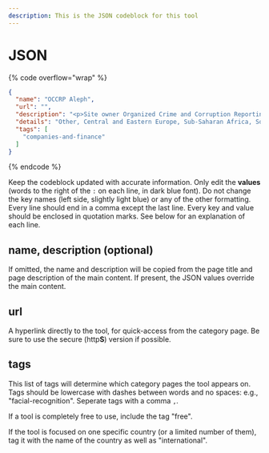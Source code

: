 ```yaml
---
description: This is the JSON codeblock for this tool
---
```


# JSON

{% code overflow="wrap" %}
```json
{
  "name": "OCCRP Aleph",
  "url": "",
  "description": "<p>Site owner Organized Crime and Corruption Reporting Project<br>An investigative data platform that helps reporters 'follow the money'. They provide public access to a vast archive of government records and open databases. However, much of the Aleph archive is protected from public access due to concerns about data protection. Reporters and researchers can upload their own files to private investigations, extract text, sketch a diagram, to summarize their investigative findings, and cross-reference persons of interest and companies. You need to apply for full access.</p>",
  "details": "Other, Central and Eastern Europe, Sub-Saharan Africa, South America, some offshore jurisdictions, [GIJN: How to Investigate Money Laundering](https://gijn.org/2021/06/15/a-reporters-guide-how-to-investigate-organized-crimes-finances/)",
  "tags": [
    "companies-and-finance"
  ]
}
```
{% endcode %}

Keep the codeblock updated with accurate information. Only edit the **values** (words to the right of the `:` on each line, in dark blue font). Do not change the key names (left side, slightly light blue) or any of the other formatting. Every line should end in a comma except the last line. Every key and value should be enclosed in quotation marks. See below for an explanation of each line.&#x20;

## name, description (optional)

If omitted, the name and description will be copied from the page title and page description of the main content. If present, the JSON values override the main content.

## url

A hyperlink directly to the tool, for quick-access from the category page. Be sure to use the secure (http**S**) version if possible.

## tags

This list of tags will determine which category pages the tool appears on. Tags should be lowercase with dashes between words and no spaces: e.g., "facial-recognition". Seperate tags with a comma `,`.

If a tool is completely free to use, include the tag "free".

If the tool is focused on one specific country (or a limited number of them), tag it with the name of the country as well as "international".

